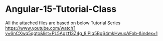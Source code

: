 # Angular-15-Tutorial-Class

All the attached files are based on below Tutorial Series
https://www.youtube.com/watch?v=6nCXwq5qgto&list=PL5Agzt13Z4g_8lPIq5BgS4mkHwuxAFob-&index=1
